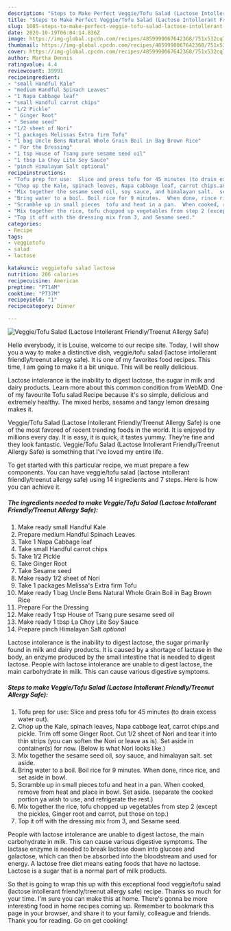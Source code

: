 ```yaml
---
description: "Steps to Make Perfect Veggie/Tofu Salad (Lactose Intollerant Friendly/Treenut Allergy Safe)"
title: "Steps to Make Perfect Veggie/Tofu Salad (Lactose Intollerant Friendly/Treenut Allergy Safe)"
slug: 1085-steps-to-make-perfect-veggie-tofu-salad-lactose-intollerant-friendly-treenut-allergy-safe
date: 2020-10-19T06:04:14.836Z
image: https://img-global.cpcdn.com/recipes/4859990067642368/751x532cq70/veggietofu-salad-lactose-intollerant-friendlytreenut-allergy-safe-recipe-main-photo.jpg
thumbnail: https://img-global.cpcdn.com/recipes/4859990067642368/751x532cq70/veggietofu-salad-lactose-intollerant-friendlytreenut-allergy-safe-recipe-main-photo.jpg
cover: https://img-global.cpcdn.com/recipes/4859990067642368/751x532cq70/veggietofu-salad-lactose-intollerant-friendlytreenut-allergy-safe-recipe-main-photo.jpg
author: Martha Dennis
ratingvalue: 4.4
reviewcount: 39991
recipeingredient:
- "small Handful Kale"
- "medium Handful Spinach Leaves"
- "1 Napa Cabbage leaf"
- "small Handful carrot chips"
- "1/2 Pickle"
- " Ginger Root"
- " Sesame seed"
- "1/2 sheet of Nori"
- "1 packages Melissas Extra firm Tofu"
- "1 bag Uncle Bens Natural Whole Grain Boil in Bag Brown Rice"
- " For the Dressing"
- "1 tsp House of Tsang pure sesame seed oil"
- "1 tbsp La Choy Lite Soy Sauce"
- "pinch Himalayan Salt optional"
recipeinstructions:
- "Tofu prep for use:  Slice and press tofu for 45 minutes (to drain excess water out)."
- "Chop up the Kale, spinach leaves, Napa cabbage leaf, carrot chips.and pickle.  Trim off some Ginger Root.  Cut 1/2 sheet of Nori and tear it into thin strips (you can soften the Nori or leave as is).  Set aside in container(s) for now.  (Below is what Nori looks like.)"
- "Mix together the sesame seed oil, soy sauce, and himalayan salt.  set aside."
- "Bring water to a boil. Boil rice for 9 minutes.  When done, rince rice, and set aside in bowl."
- "Scramble up in small pieces  tofu and heat in a pan.  When cooked, remove from heat and place in bowl.  Set aside.  (separate the cooked portion ya wish to use, and refrigerate the rest.)"
- "Mix together the rice, tofu chopped up vegetables from step 2 (except the pickles, Ginger root and carrot, put those on top.)"
- "Top it off with the dressing mix from 3, and Sesame seed."
categories:
- Recipe
tags:
- veggietofu
- salad
- lactose

katakunci: veggietofu salad lactose 
nutrition: 206 calories
recipecuisine: American
preptime: "PT14M"
cooktime: "PT37M"
recipeyield: "1"
recipecategory: Dinner

---
```



![Veggie/Tofu Salad (Lactose Intollerant Friendly/Treenut Allergy Safe)](https://img-global.cpcdn.com/recipes/4859990067642368/751x532cq70/veggietofu-salad-lactose-intollerant-friendlytreenut-allergy-safe-recipe-main-photo.jpg)

Hello everybody, it is Louise, welcome to our recipe site. Today, I will show you a way to make a distinctive dish, veggie/tofu salad (lactose intollerant friendly/treenut allergy safe). It is one of my favorites food recipes. This time, I am going to make it a bit unique. This will be really delicious.

Lactose intolerance is the inability to digest lactose, the sugar in milk and dairy products. Learn more about this common condition from WebMD. One of my favourite Tofu salad Recipe because it&#39;s so simple, delicious and extremely healthy. The mixed herbs, sesame and tangy lemon dressing makes it.

Veggie/Tofu Salad (Lactose Intollerant Friendly/Treenut Allergy Safe) is one of the most favored of recent trending foods in the world. It is enjoyed by millions every day. It is easy, it is quick, it tastes yummy. They're fine and they look fantastic. Veggie/Tofu Salad (Lactose Intollerant Friendly/Treenut Allergy Safe) is something that I've loved my entire life.


To get started with this particular recipe, we must prepare a few components. You can have veggie/tofu salad (lactose intollerant friendly/treenut allergy safe) using 14 ingredients and 7 steps. Here is how you can achieve it.

<!--inarticleads1-->

##### The ingredients needed to make Veggie/Tofu Salad (Lactose Intollerant Friendly/Treenut Allergy Safe):

1. Make ready small Handful Kale
1. Prepare medium Handful Spinach Leaves
1. Take 1 Napa Cabbage leaf
1. Take small Handful carrot chips
1. Take 1/2 Pickle
1. Take  Ginger Root
1. Take  Sesame seed
1. Make ready 1/2 sheet of Nori
1. Take 1 packages Melissa&#39;s Extra firm Tofu
1. Make ready 1 bag Uncle Bens Natural Whole Grain Boil in Bag Brown Rice
1. Prepare  For the Dressing
1. Make ready 1 tsp House of Tsang pure sesame seed oil
1. Make ready 1 tbsp La Choy Lite Soy Sauce
1. Prepare pinch Himalayan Salt *optional*


Lactose intolerance is the inability to digest lactose, the sugar primarily found in milk and dairy products. It is caused by a shortage of lactase in the body, an enzyme produced by the small intestine that is needed to digest lactose. People with lactose intolerance are unable to digest lactose, the main carbohydrate in milk. This can cause various digestive symptoms. 

<!--inarticleads2-->

##### Steps to make Veggie/Tofu Salad (Lactose Intollerant Friendly/Treenut Allergy Safe):

1. Tofu prep for use:  Slice and press tofu for 45 minutes (to drain excess water out).
1. Chop up the Kale, spinach leaves, Napa cabbage leaf, carrot chips.and pickle.  Trim off some Ginger Root.  Cut 1/2 sheet of Nori and tear it into thin strips (you can soften the Nori or leave as is).  Set aside in container(s) for now.  (Below is what Nori looks like.)
1. Mix together the sesame seed oil, soy sauce, and himalayan salt.  set aside.
1. Bring water to a boil. Boil rice for 9 minutes.  When done, rince rice, and set aside in bowl.
1. Scramble up in small pieces  tofu and heat in a pan.  When cooked, remove from heat and place in bowl.  Set aside.  (separate the cooked portion ya wish to use, and refrigerate the rest.)
1. Mix together the rice, tofu chopped up vegetables from step 2 (except the pickles, Ginger root and carrot, put those on top.)
1. Top it off with the dressing mix from 3, and Sesame seed.


People with lactose intolerance are unable to digest lactose, the main carbohydrate in milk. This can cause various digestive symptoms. The lactase enzyme is needed to break lactose down into glucose and galactose, which can then be absorbed into the bloodstream and used for energy. A lactose free diet means eating foods that have no lactose. Lactose is a sugar that is a normal part of milk products. 

So that is going to wrap this up with this exceptional food veggie/tofu salad (lactose intollerant friendly/treenut allergy safe) recipe. Thanks so much for your time. I'm sure you can make this at home. There's gonna be more interesting food in home recipes coming up. Remember to bookmark this page in your browser, and share it to your family, colleague and friends. Thank you for reading. Go on get cooking!
